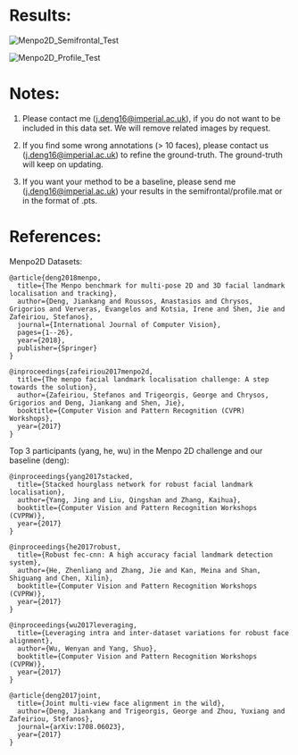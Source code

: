 # Results:

![Menpo2D_Semifrontal_Test](https://github.com/jiankangdeng/MenpoBenchmark/blob/master/Evaluation/Menpo2D/Menpo%20Semifrontal%20Test%20Set.png)

![Menpo2D_Profile_Test](https://github.com/jiankangdeng/MenpoBenchmark/blob/master/Evaluation/Menpo2D/Menpo%20Profile%20Test%20Set.png)

# Notes:

1. Please contact me (j.deng16@imperial.ac.uk), if you do not want to be included in this data set. 
We will remove related images by request.

2. If you find some wrong annotations (> 10 faces), please contact us (j.deng16@imperial.ac.uk) to refine the ground-truth.
The ground-truth will keep on updating.

3. If you want your method to be a baseline, please send me (j.deng16@imperial.ac.uk) your results in the semifrontal/profile.mat or in the format of .pts.

# References:

Menpo2D Datasets:

```
@article{deng2018menpo,
  title={The Menpo benchmark for multi-pose 2D and 3D facial landmark localisation and tracking},
  author={Deng, Jiankang and Roussos, Anastasios and Chrysos, Grigorios and Ververas, Evangelos and Kotsia, Irene and Shen, Jie and Zafeiriou, Stefanos},
  journal={International Journal of Computer Vision},
  pages={1--26},
  year={2018},
  publisher={Springer}
}

@inproceedings{zafeiriou2017menpo2d,
  title={The menpo facial landmark localisation challenge: A step towards the solution},
  author={Zafeiriou, Stefanos and Trigeorgis, George and Chrysos, Grigorios and Deng, Jiankang and Shen, Jie},
  booktitle={Computer Vision and Pattern Recognition (CVPR) Workshops},
  year={2017}
}
```
Top 3 participants (yang, he, wu) in the Menpo 2D challenge and our baseline (deng):

```
@inproceedings{yang2017stacked,
  title={Stacked hourglass network for robust facial landmark localisation},
  author={Yang, Jing and Liu, Qingshan and Zhang, Kaihua},
  booktitle={Computer Vision and Pattern Recognition Workshops (CVPRW)},
  year={2017}
}

@inproceedings{he2017robust,
  title={Robust fec-cnn: A high accuracy facial landmark detection system},
  author={He, Zhenliang and Zhang, Jie and Kan, Meina and Shan, Shiguang and Chen, Xilin},
  booktitle={Computer Vision and Pattern Recognition Workshops (CVPRW)},
  year={2017}
}

@inproceedings{wu2017leveraging,
  title={Leveraging intra and inter-dataset variations for robust face alignment},
  author={Wu, Wenyan and Yang, Shuo},
  booktitle={Computer Vision and Pattern Recognition Workshops (CVPRW)},
  year={2017}
}

@article{deng2017joint,
  title={Joint multi-view face alignment in the wild},
  author={Deng, Jiankang and Trigeorgis, George and Zhou, Yuxiang and Zafeiriou, Stefanos},
  journal={arXiv:1708.06023},
  year={2017}
}
```


